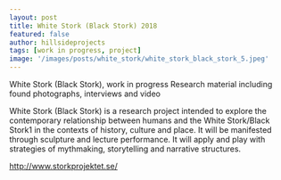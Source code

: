 ```yaml
---
layout: post
title: White Stork (Black Stork) 2018
featured: false
author: hillsideprojects
tags: [work in progress, project]
image: '/images/posts/white_stork/white_stork_black_stork_5.jpeg'
---
```


White Stork (Black Stork), work in progress
Research material including found photographs, interviews and video

White Stork (Black Stork) is a research project intended to explore the contemporary relationship between humans and the White Stork/Black Stork1 in the contexts of history, culture and place. It will be manifested through sculpture and lecture performance. It will apply and play with strategies of mythmaking, storytelling and narrative structures.

http://www.storkprojektet.se/

